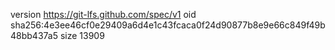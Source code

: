 version https://git-lfs.github.com/spec/v1
oid sha256:4e3ee46cf0e29409a6d4e1c43fcaca0f24d90877b8e9e66c849f49b48bb437a5
size 13909
